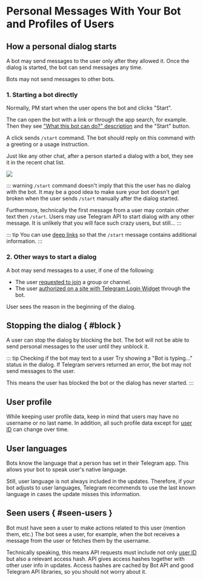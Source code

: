 # Personal Messages With Your Bot and Profiles of Users

## How a personal dialog starts

A bot may send messages to the user only after they allowed it. Once the dialog is started, the bot can send messages
any time.

Bots may not send messages to other bots.

### 1. Starting a bot directly

Normally, PM start when the user opens the bot and clicks "Start".

The can open the bot with a link or through the app search, for example. 
Then they see ["What this bot can do?" description](../dev/botfather#customization) and the "Start" button.

A click sends `/start` command.
The bot should reply on this command with a greeting or a usage instruction.

Just like any other chat, after a person started a dialog with a bot, they see it in the recent chat list.

![](/pictures/ru/start.gif)

::: warning
`/start` command doesn't imply that this the user has no dialog with the bot. It may be a good idea to make sure your
bot doesn't get broken when the user sends `/start` manually after the dialog started.

Furthermore, technically the first message from a user may contain other text then `/start`. Users may use Telegram API
to start dialog with any other message. It is unlikely that you will face such crazy users, but still...
:::

::: tip
You can use [deep links](../interaction/links) so that the `/start` message contains additional information.
:::

### 2. Other ways to start a dialog

A bot may send messages to a user, if one of the following:

- The user [requested to join](../interaction/join-requests) a group or channel.
- The user [authorized on a site with Telegram Login Widget](../interaction/login-widget) through the bot.

User sees the reason in the beginning of the dialog.

## Stopping the dialog { #block }

A user can stop the dialog by blocking the bot. The bot will not be able to send personal messages to the user
until they unblock it.

::: tip Checking if the bot may text to a user
Try showing a "Bot is typing..." status in the dialog. If Telegram servers returned an error, the bot may not
send messages to the user.

This means the user has blocked the bot or the dialog has never started.
:::

## User profile

While keeping user profile data, keep in mind that users may have no username or no last name. In addition, all such
profile data except for [user ID](../chats/ID) can change over time.

## User languages

Bots know the language that a person has set in their Telegram app. 
This allows your bot to speak user's native language.

Still, user language is not always included in the updates. Therefore, if your bot adjusts to user languages,
Telegram recommends to use the last known language in cases the update misses this information.

## Seen users { #seen-users }

Bot must have seen a user to make actions related to this user (mention them, etc.) The bot sees a user, for example,
when the bot receives a message from the user or fetches them by the username.

Technically speaking, this means API requests must include not only [user ID](./ID) but also a relevant 
access hash. API gives access hashes together with other user info in updates. Access hashes are cached by Bot API
and good Telegram API libraries, so you should not worry about it.
